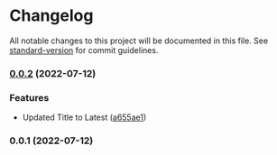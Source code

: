 # Changelog

All notable changes to this project will be documented in this file. See [standard-version](https://github.com/conventional-changelog/standard-version) for commit guidelines.

### [0.0.2](https://github.com/mkumar83/toh-pt6/compare/v0.0.1...v0.0.2) (2022-07-12)


### Features

* Updated Title to Latest ([a655ae1](https://github.com/mkumar83/toh-pt6/commit/a655ae191b14b633fb6321f8e6ce910b53f52631))

### 0.0.1 (2022-07-12)
